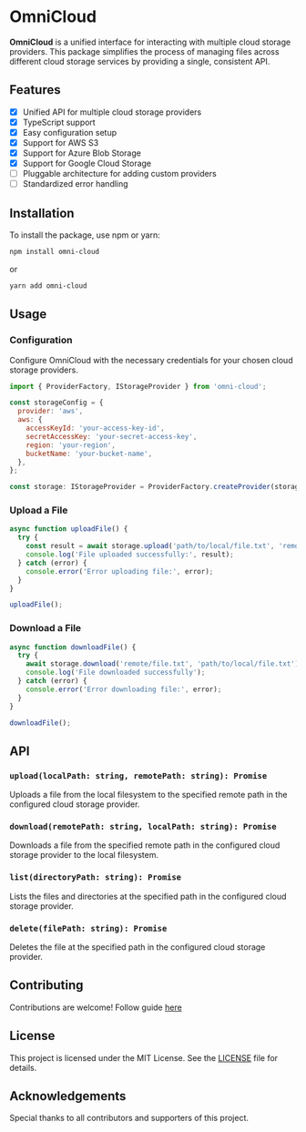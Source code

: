 # OmniCloud

**OmniCloud** is a unified interface for interacting with multiple cloud storage providers. This package simplifies the process of managing files across different cloud storage services by providing a single, consistent API.

## Features

- [x] Unified API for multiple cloud storage providers
- [x] TypeScript support
- [x] Easy configuration setup
- [x] Support for AWS S3
- [x] Support for Azure Blob Storage
- [x] Support for Google Cloud Storage
- [ ] Pluggable architecture for adding custom providers
- [ ] Standardized error handling

## Installation

To install the package, use npm or yarn:

```bash
npm install omni-cloud
```

or

```bash
yarn add omni-cloud
```

## Usage

### Configuration

Configure OmniCloud with the necessary credentials for your chosen cloud storage providers.

```javascript
import { ProviderFactory, IStorageProvider } from 'omni-cloud';

const storageConfig = {
  provider: 'aws',
  aws: {
    accessKeyId: 'your-access-key-id',
    secretAccessKey: 'your-secret-access-key',
    region: 'your-region',
    bucketName: 'your-bucket-name',
  },
};

const storage: IStorageProvider = ProviderFactory.createProvider(storageConfig);

```

### Upload a File

```javascript
async function uploadFile() {
  try {
    const result = await storage.upload('path/to/local/file.txt', 'remote/file.txt');
    console.log('File uploaded successfully:', result);
  } catch (error) {
    console.error('Error uploading file:', error);
  }
}

uploadFile();
```

### Download a File

```javascript
async function downloadFile() {
  try {
    await storage.download('remote/file.txt', 'path/to/local/file.txt');
    console.log('File downloaded successfully');
  } catch (error) {
    console.error('Error downloading file:', error);
  }
}

downloadFile();
```

## API

### `upload(localPath: string, remotePath: string): Promise`

Uploads a file from the local filesystem to the specified remote path in the configured cloud storage provider.

### `download(remotePath: string, localPath: string): Promise`

Downloads a file from the specified remote path in the configured cloud storage provider to the local filesystem.

### `list(directoryPath: string): Promise`

Lists the files and directories at the specified path in the configured cloud storage provider.

### `delete(filePath: string): Promise`

Deletes the file at the specified path in the configured cloud storage provider.

## Contributing

Contributions are welcome! Follow guide [here](CONTRIBUTING.md)

## License

This project is licensed under the MIT License. See the [LICENSE](LICENSE) file for details.

## Acknowledgements

Special thanks to all contributors and supporters of this project.

